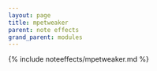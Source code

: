 ```yaml
---
layout: page
title: mpetweaker
parent: note effects
grand_parent: modules
---
```


{% include noteeffects/mpetweaker.md %}
